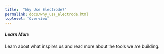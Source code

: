 ```yaml
---
title:  "Why Use Electrode?"
permalink: docs/why_use_electrode.html
toplevel: "Overview"
---
```


##### Learn More

Learn about what inspires us and read more about the tools we are building.
